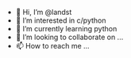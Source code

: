 - 👋 Hi, I’m @landst
- 👀 I’m interested in c/python
- 🌱 I’m currently learning python
- 💞️ I’m looking to collaborate on ...
- 📫 How to reach me ...

<!---
landst/landst is a ✨ special ✨ repository because its `README.md` (this file) appears on your GitHub profile.
You can click the Preview link to take a look at your changes.
--->
